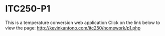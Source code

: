 # ITC250-P1

This is a temperature conversion web application
Click on the link below to view the page:
http://kevinkantono.com/itc250/homework/p1.php
